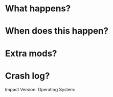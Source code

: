 <!-- Please describe your issue / suggestion as good as possible. 
     These comments won't be shown in your issue. -->

# What happens?
<!-- Example: My client crashes -->

# When does this happen?
<!-- Example: When I join a server -->

# Extra mods?
<!-- Example: OptiFine -->

# Crash log?
<!-- Attach / paste your crash log here -->

<!-- Not needed if this is an suggestion -->
Impact Version:
Operating System:
